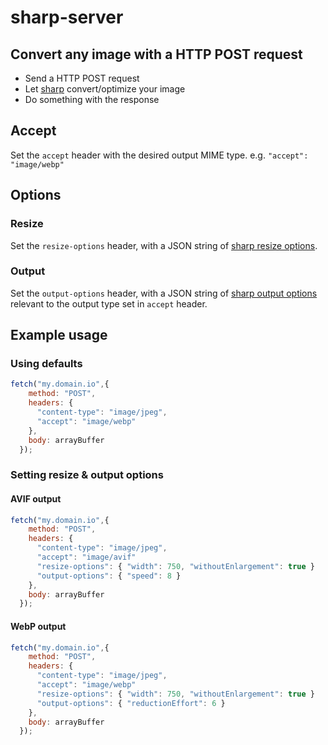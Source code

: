 # sharp-server

## Convert any image with a HTTP POST request
- Send a HTTP POST request
- Let [sharp](https://github.com/lovell/sharp) convert/optimize your image
- Do something with the response

## Accept
Set the `accept` header with the desired output MIME type.
e.g. `"accept": "image/webp"`

## Options

### Resize
Set the `resize-options` header, with a JSON string of [sharp resize options](https://sharp.pixelplumbing.com/api-resize).

### Output
Set the `output-options` header, with a JSON string of [sharp output options](https://sharp.pixelplumbing.com/api-output)
relevant to the output type set in `accept` header. 

## Example usage
### Using defaults
```javascript
fetch("my.domain.io",{
    method: "POST",
    headers: {
      "content-type": "image/jpeg",
      "accept": "image/webp"
    },
    body: arrayBuffer
  });
```
### Setting resize & output options
#### AVIF output
```javascript
fetch("my.domain.io",{
    method: "POST",
    headers: {
      "content-type": "image/jpeg",
      "accept": "image/avif"
      "resize-options": { "width": 750, "withoutEnlargement": true }
      "output-options": { "speed": 8 }
    },
    body: arrayBuffer
  });
```

#### WebP output
```javascript
fetch("my.domain.io",{
    method: "POST",
    headers: {
      "content-type": "image/jpeg",
      "accept": "image/webp"
      "resize-options": { "width": 750, "withoutEnlargement": true }
      "output-options": { "reductionEffort": 6 }
    },
    body: arrayBuffer
  });
```
